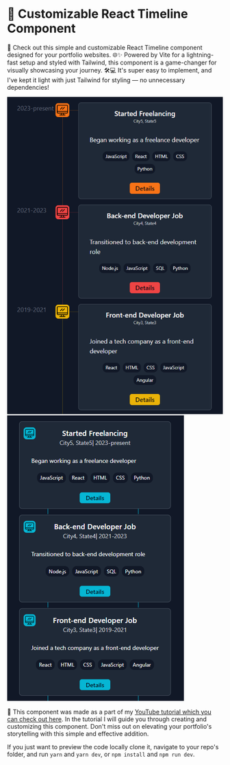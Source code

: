 # 🚀 Customizable React Timeline Component

👋 Check out this simple and customizable React Timeline component designed for your portfolio websites. 🌐✨ Powered by Vite for a lightning-fast setup and styled with Tailwind, this component is a game-changer for visually showcasing your journey. 🛠️💻 It's super easy to implement, and I've kept it light with just Tailwind for styling — no unnecessary dependencies!

![Desktop version](./src/assets/timeline1.png) ![Mobile version](./src/assets/timeline2.png)

🎥 This component was made as a part of my [YouTube tutorial which you can check out here](https://youtu.be/ncQEnBAoOtA). In the tutorial I will guide you through creating and customizing this component. Don't miss out on elevating your portfolio's storytelling with this simple and effective addition.

If you just want to preview the code locally clone it, navigate to your repo's folder, and run `yarn` and `yarn dev`, or `npm install` and `npm run dev`.
